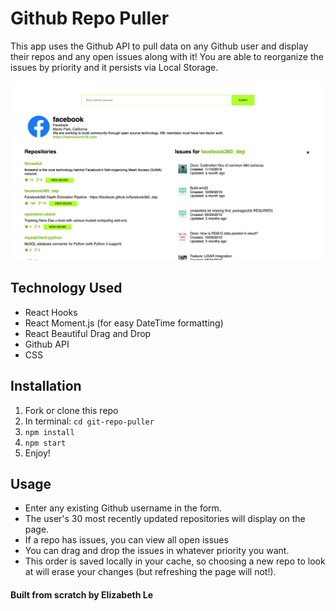 

# Github Repo Puller
This app uses the Github API to pull data on any Github user and display their repos and any open issues along with it!
You are able to reorganize the issues by priority and it persists via Local Storage.

![alt text](https://github.com/elizabethlemk/git-repo-puller/blob/master/Screen%20Shot%202020-01-13%20at%201.29.34%20PM.png "screenshot of the app")

## Technology Used
- React Hooks
- React Moment.js (for easy DateTime formatting)
- React Beautiful Drag and Drop 
- Github API
- CSS

## Installation
1. Fork or clone this repo
2. In terminal: `cd git-repo-puller`
3. `npm install`
4. `npm start`
5. Enjoy! 

## Usage 
- Enter any existing Github username in the form. 
- The user's 30 most recently updated repositories will display on the page.
- If a repo has issues, you can view all open issues
- You can drag and drop the issues in whatever priority you want. 
- This order is saved locally in your cache, so choosing a new repo to look at will erase your changes (but refreshing the page will not!). 

#### Built from scratch by Elizabeth Le
